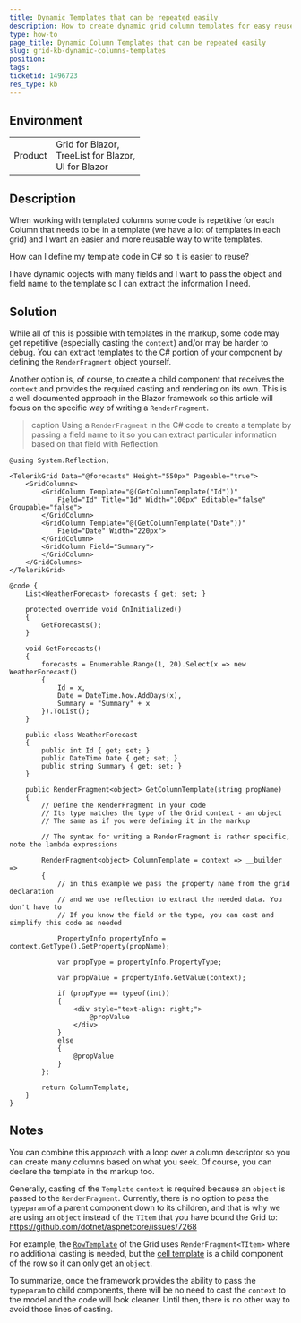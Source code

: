 ```yaml
---
title: Dynamic Templates that can be repeated easily
description: How to create dynamic grid column templates for easy reuse and dynamic logic
type: how-to
page_title: Dynamic Column Templates that can be repeated easily
slug: grid-kb-dynamic-columns-templates
position: 
tags: 
ticketid: 1496723
res_type: kb
---
```


## Environment

<table>
    <tbody>
        <tr>
            <td>Product</td>
            <td>
                Grid for Blazor,<br />
                TreeList for Blazor,<br />
                UI for Blazor
            </td>
        </tr>
    </tbody>
</table>


## Description

When working with templated columns some code is repetitive for each Column that needs to be in a template (we have a lot of templates in each grid) and I want an easier and more reusable way to write templates.

How can I define my template code in C# so it is easier to reuse?

I have dynamic objects with many fields and I want to pass the object and field name to the template so I can extract the information I need.

## Solution

While all of this is possible with templates in the markup, some code may get repetitive (especially casting the `context`) and/or may be harder to debug. You can extract templates to the C# portion of your component by defining the `RenderFragment` object yourself.

Another option is, of course, to create a child component that receives the `context` and provides the required casting and rendering on its own. This is a well documented approach in the Blazor framework so this article will focus on the specific way of writing a `RenderFragment`.

>caption Using a `RenderFragment` in the C# code to create a template by passing a field name to it so you can extract particular information based on that field with Reflection.

````RAZOR
@using System.Reflection;

<TelerikGrid Data="@forecasts" Height="550px" Pageable="true">
    <GridColumns>
        <GridColumn Template="@(GetColumnTemplate("Id"))"
            Field="Id" Title="Id" Width="100px" Editable="false" Groupable="false">
        </GridColumn>
        <GridColumn Template="@(GetColumnTemplate("Date"))"
            Field="Date" Width="220px">
        </GridColumn>
        <GridColumn Field="Summary">
        </GridColumn>
    </GridColumns>
</TelerikGrid>

@code {
    List<WeatherForecast> forecasts { get; set; }

    protected override void OnInitialized()
    {
        GetForecasts();
    }

    void GetForecasts()
    {
        forecasts = Enumerable.Range(1, 20).Select(x => new WeatherForecast()
        {
            Id = x,
            Date = DateTime.Now.AddDays(x),
            Summary = "Summary" + x
        }).ToList();
    }

    public class WeatherForecast
    {
        public int Id { get; set; }
        public DateTime Date { get; set; }
        public string Summary { get; set; }
    }

    public RenderFragment<object> GetColumnTemplate(string propName)
    {
        // Define the RenderFragment in your code
        // Its type matches the type of the Grid context - an object
        // The same as if you were defining it in the markup
        
        // The syntax for writing a RenderFragment is rather specific, note the lambda expressions
        
        RenderFragment<object> ColumnTemplate = context => __builder =>
        {
            // in this example we pass the property name from the grid declaration
            // and we use reflection to extract the needed data. You don't have to
            // If you know the field or the type, you can cast and simplify this code as needed
            
            PropertyInfo propertyInfo = context.GetType().GetProperty(propName);

            var propType = propertyInfo.PropertyType;

            var propValue = propertyInfo.GetValue(context);

            if (propType == typeof(int))
            {
                <div style="text-align: right;">
                    @propValue
                </div>
            }
            else
            {
                @propValue
            }
        };

        return ColumnTemplate;
    }
}
````


## Notes

You can combine this approach with a loop over a column descriptor so you can create many columns based on what you seek. Of course, you can declare the template in the markup too.

Generally, casting of the `Template` `context` is required because an `object` is passed to the `RenderFragment`. Currently, there is no option to pass the `typeparam` of a parent component down to its children, and that is why we are using an `object` instead of the `TItem` that you have bound the Grid to: <a href="https://github.com/dotnet/aspnetcore/issues/7268" target="_blank">https://github.com/dotnet/aspnetcore/issues/7268</a>

For example, the [`RowTemplate`](slug://grid-templates-row) of the Grid uses `RenderFragment<TItem>` where no additional casting is needed, but the [cell template](slug://grid-templates-column) is a child component of the row so it can only get an `object`.

To summarize, once the framework provides the ability to pass the `typeparam` to child components, there will be no need to cast the `context` to the model and the code will look cleaner. Until then, there is no other way to avoid those lines of casting.
